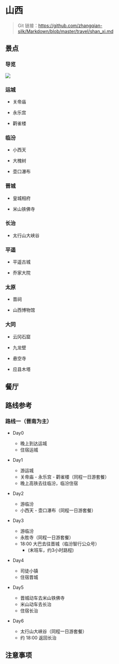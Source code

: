 # 山西

> Git 链接：<https://github.com/zhangqian-silk/Markdown/blob/master/travel/shan_xi.md>

## 景点

### 导览

![](images/2024-08-31-22-01-33.png)

### 运城

- 关帝庙

- 永乐宫

- 鹳雀楼

### 临汾

- 小西天

- 大槐树

- 壶口瀑布

### 晋城

- 皇城相府

- 米山铁佛寺

### 长治

- 太行山大峡谷

### 平遥

- 平遥古城

- 乔家大院

### 太原

- 晋祠

- 山西博物馆

### 大同

- 云冈石窟

- 九龙壁

- 悬空寺

- 应县木塔

## 餐厅

## 路线参考

### 路线一（晋南为主）

- Day0
  - 晚上到达运城
  - 住宿运城

- Day1
  - 游运城
  - 关帝庙 - 永乐宫 - 鹳雀楼（同程一日游套餐）
  - 晚上高铁去往临汾，临汾住宿

- Day2
  - 游临汾
  - 小西天 - 壶口瀑布（同程一日游套餐）

- Day3
  - 游临汾
  - 永胜寺（同程一日游套餐）
  - 18:00 大巴去往晋城（临汾智行公众号）
    - (末班车，约3小时路程)

- Day4
  - 司徒小镇
  - 住宿晋城

- Day5
  - 晋城动车去米山铁佛寺
  - 米山动车去长治
  - 住宿长治

- Day6
  - 太行山大峡谷（同程一日游套餐）
  - 约 18:00 返回长治

## 注意事项
